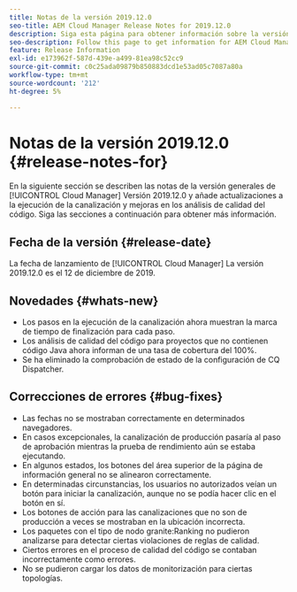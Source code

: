 ```yaml
---
title: Notas de la versión 2019.12.0
seo-title: AEM Cloud Manager Release Notes for 2019.12.0
description: Siga esta página para obtener información sobre la versión 2019.12.0 de Cloud Manager.
seo-description: Follow this page to get information for AEM Cloud Manager Release 2019.12.0.
feature: Release Information
exl-id: e173962f-587d-439e-a499-81ea98c52cc9
source-git-commit: c0c25ada09879b850883dcd1e53ad05c7087a80a
workflow-type: tm+mt
source-wordcount: '212'
ht-degree: 5%

---
```


# Notas de la versión 2019.12.0 {#release-notes-for}

En la siguiente sección se describen las notas de la versión generales de [!UICONTROL Cloud Manager] Versión 2019.12.0 y añade actualizaciones a la ejecución de la canalización y mejoras en los análisis de calidad del código.
Siga las secciones a continuación para obtener más información.

## Fecha de la versión {#release-date}

La fecha de lanzamiento de [!UICONTROL Cloud Manager] La versión 2019.12.0 es el 12 de diciembre de 2019.

## Novedades {#whats-new}

* Los pasos en la ejecución de la canalización ahora muestran la marca de tiempo de finalización para cada paso.
* Los análisis de calidad del código para proyectos que no contienen código Java ahora informan de una tasa de cobertura del 100%.
* Se ha eliminado la comprobación de estado de la configuración de CQ Dispatcher.

## Correcciones de errores {#bug-fixes}

* Las fechas no se mostraban correctamente en determinados navegadores.
* En casos excepcionales, la canalización de producción pasaría al paso de aprobación mientras la prueba de rendimiento aún se estaba ejecutando.
* En algunos estados, los botones del área superior de la página de información general no se alinearon correctamente.
* En determinadas circunstancias, los usuarios no autorizados veían un botón para iniciar la canalización, aunque no se podía hacer clic en el botón en sí.
* Los botones de acción para las canalizaciones que no son de producción a veces se mostraban en la ubicación incorrecta.
* Los paquetes con el tipo de nodo granite:Ranking no pudieron analizarse para detectar ciertas violaciones de reglas de calidad.
* Ciertos errores en el proceso de calidad del código se contaban incorrectamente como errores.
* No se pudieron cargar los datos de monitorización para ciertas topologías.
